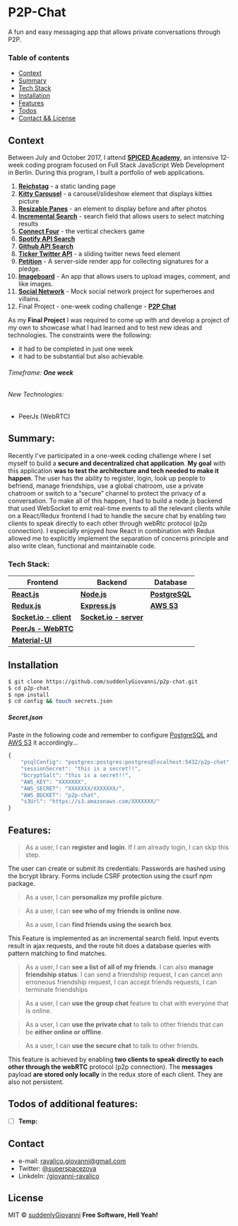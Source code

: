 # P2P-Chat
A fun and easy messaging app that allows private conversations through P2P.

### Table of contents
* [Context](#context)
* [Summary](#summary)
* [Tech Stack](#tech-stack)
* [Installation](#installation)
* [Features](#features)
* [Todos](#todos-of-additional-features)
* [Contact && License](#contact)


## Context
Between July and October 2017, I attend **[SPICED Academy]**, an intensive 12-week coding program focused on Full Stack JavaScript Web Development in Berlin.
During this program, I built a portfolio of web applications.
1. **[Reichstag]** - a static landing page
2. **[Kitty Carousel]** - a carousel/slideshow element that displays kitties picture
3. **[Resizable Panes]** - an element to display before and after photos
4. **[Incremental Search]** - search field that allows users to select matching results
5. **[Connect Four]** - the vertical checkers game
6. **[Spotify API Search]**
7. **[Github API Search]**
8. **[Ticker Twitter API]** - a sliding twitter news feed element
9. **[Petition]** - A server-side render app for collecting signatures for a pledge.
10. **[Imageboard]** - An app that allows users to upload images, comment, and like images.
11. **[Social Network]** - Mock social network project for superheroes and villains.
12. Final Project - one-week coding challenge - **[P2P Chat]**

As my **Final Project** I was required to come up with and develop a project of my own to showcase what I had learned and to test new ideas and technologies.
The constraints were the following:
- it had to be completed in just one week
- it had to be substantial but also achievable.
###### Timeframe:  _**One week**_
###### New Technologies:  
- PeerJs (WebRTC)

## Summary:
Recently I've participated in a one-week coding challenge where I set myself to build a **secure and decentralized chat application**.
**My goal** with this application **was to test the architecture and tech needed to make it happen**.
The user has the ability to register, login, look up people to befriend, manage friendships, use a global chatroom, use a private chatroom or switch to a “secure” channel to protect the privacy of a conversation. To make all of this happen, I had to build a node.js backend that used WebSocket to emit real-time events to all the relevant clients while on a React/Redux frontend I had to handle the secure chat by enabling two clients to speak directly to each other through webRtc protocol (p2p connection).
I especially enjoyed how React in combination with Redux allowed me to explicitly implement the separation of concerns principle and also write clean, functional and maintainable code.


### Tech Stack:
| **Frontend** | **Backend** | **Database** |
| ------ | ------ | ------ |
**[React.js]** | **[Node.js]** |  **[PostgreSQL]**
**[Redux.js]** | **[Express.js]** | **[AWS S3]**
**[Socket.io - client]** | **[Socket.io - server]**  
**[PeerJs - WebRTC]** |
**[Material-UI]** |
## Installation
```bash
$ git clone https://github.com/suddenlyGiovanni/p2p-chat.git
$ cd p2p-chat
$ npm install
$ cd config && touch secrets.json
```
##### Secret.json
Paste in the following code and remember to configure [PostgreSQL] and [AWS S3] it accordingly... 
```javascript
{
    "psqlConfig": "postgres:postgres:postgres@localhost:5432/p2p-chat",
    "sessionSecret": "this is a secret!!",
    "bcryptSalt": "this is a secret!!",
    "AWS_KEY": "XXXXXXX",
    "AWS_SECRET": "XXXXXXX/XXXXXXX/",
    "AWS_BUCKET": "p2p-chat",
    "s3Url": "https://s3.amazonaws.com/XXXXXXX/"
}
```

## Features: 
> As a user, I can **register and login**. If I am already login, I can skip this step.

The user can create or submit its credentials: Passwords are hashed using the bcrypt library.
Forms include CSRF protection using the csurf npm package.

> As a user, I can **personalize my profile picture**.

> As a user, I can **see who of my friends is online now**.

> As a user, I can **find friends using the search box**. 

This Feature is implemented as an incremental search field. 
Input events result in ajax requests, and the route hit does a database queries with pattern matching to find matches.

> As a user, I can **see a list of all of my friends**. I can also **manage friendship status**: 
I can send a friendship request,
I can cancel ann erroneous friendship request,
I can accept friends requests,
I can terminate friendships

> As a user, I can **use the group chat** feature to chat with everyone that is online.

> As a user, I can **use the private chat** to talk to other friends that can be **either online or offline**.

> As a user, I can **use the secure chat** to talk to other friends.

This feature is achieved by enabling **two clients to speak directly to each other through the webRTC** protocol (p2p connection).
The **messages** payload **are stored only locally** in the redux store of each client. They are also not persistent.

## Todos of additional features:
 - [ ] **Temp:**

## Contact
* e-mail: ravalico.giovanni@gmail.com
* Twitter: [@superspacezova](https://twitter.com/superspacezova "twitterhandle on twitter")
* LinkdeIn: [/giovanni-ravalico]

License
----
MIT © [suddenlyGiovanni] 
**Free Software, Hell Yeah!**

[//]: # (These are reference links used in the body of this note and get stripped out when the markdown processor does its job. There is no need to format nicely because it shouldn't be seen. Thanks SO - http://stackoverflow.com/questions/4823468/store-comments-in-markdown-syntax)

[//]: # (Contact references:)
   [Spiced Academy]: <https://www.spiced-academy.com/>
   [suddenlyGiovanni]: <https://github.com/suddenlyGiovanni/>
   [/giovanni-ravalico]: <https://www.linkedin.com/in/giovanni-ravalico/>
   [@superspacezova]: <https://twitter.com/superspacezova>
   
[//]: # (Context references:)
   [Reichstag]: <https://github.com/suddenlyGiovanni/reichstag>
   [Kitty Carousel]: <https://github.com/suddenlyGiovanni/kitty_carousel>
   [Resizable Panes]: <https://github.com/suddenlyGiovanni/resizable_panes>
   [Incremental Search]: <https://github.com/suddenlyGiovanni/incremental_search>
   [Connect Four]: <https://github.com/suddenlyGiovanni/connect_four>
   [Spotify API Search]: <https://github.com/suddenlyGiovanni/spotify_api_search>
   [Github API Search]: <https://github.com/suddenlyGiovanni/github_api_search>
   [Ticker Twitter API]: <https://github.com/suddenlyGiovanni/ticker_twitter_api>
   [Petition]: <https://github.com/suddenlyGiovanni/petition>
   [Imageboard]: <https://github.com/suddenlyGiovanni/imageboard>
   [Social Network]: <https://github.com/suddenlyGiovanni/socialnetwork>
   [P2P Chat]: <https://github.com/suddenlyGiovanni/p2p-chat>
   
[//]: # (Tech Stack references:)
   [React.js]: <https://reactjs.org/docs/installation.html>
   [Node.js]: <https://nodejs.org/dist/latest-v8.x/docs/api/>
   [PostgreSQL]: <https://www.postgresql.org/docs/10/static/index.html>
   [Redux.js]: <http://redux.js.org/>
   [Express.js]: <http://expressjs.com/en/4x/api.html>
   [AWS S3]: <https://aws.amazon.com/documentation/s3/>
   [Socket.io - client]: <https://socket.io/docs/server-api/>
   [Socket.io - server]: <https://socket.io/docs/server-api/>
   [PeerJs - WebRTC]: <http://peerjs.com/docs/#api>
   [Material-UI]: <http://www.material-ui.com/#/>
   [suddenlyGiovanni]: <https://github.com/suddenlyGiovanni/>
